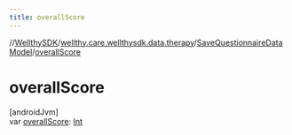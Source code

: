 ```yaml
---
title: overallScore
---
```

//[WellthySDK](../../../index.html)/[wellthy.care.wellthysdk.data.therapy](../index.html)/[SaveQuestionnaireDataModel](index.html)/[overallScore](overall-score.html)



# overallScore



[androidJvm]\
var [overallScore](overall-score.html): [Int](https://kotlinlang.org/api/latest/jvm/stdlib/kotlin/-int/index.html)




